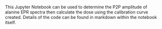 This Jupyter Notebook can be used to determine the P2P amplitude of alanine EPR spectra then calculate the dose using the calibration curve created. Details of the code can be found in markdown within the notebook itself.

